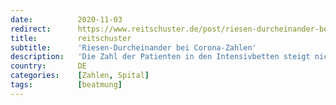 ```yaml
---
date:          2020-11-03
redirect:      https://www.reitschuster.de/post/riesen-durcheinander-bei-corona-zahlen/
title:         reitschuster
subtitle:      'Riesen-Durcheinander bei Corona-Zahlen'
description:   'Die Zahl der Patienten in den Intensivbetten steigt nicht, Bayerns Regierung meldet doppelt so viele Beatmete wie wirklich beatmet werden, um einen Hot-Spot gibt es Riesen-Verwirrung.'
country:       DE
categories:    [Zahlen, Spital]
tags:          [beatmung]
---
```

